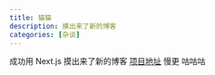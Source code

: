 ```yaml
---
title: 猫猫
description: 摸出来了新的博客
categories: [杂谈]
---
```

成功用 Next.js 摸出来了新的博客
[项目地址](https://github.com/Cattttttttt/blog/tree/master)
慢更
咕咕咕